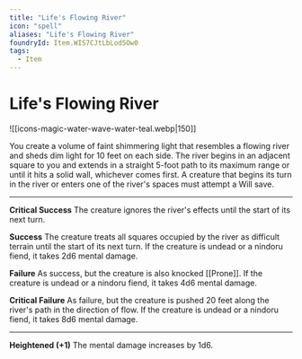 ```yaml
---
title: "Life's Flowing River"
icon: "spell"
aliases: "Life's Flowing River"
foundryId: Item.WIS7CJtLbLod5Ow0
tags:
  - Item
---
```


# Life's Flowing River
![[icons-magic-water-wave-water-teal.webp|150]]

You create a volume of faint shimmering light that resembles a flowing river and sheds dim light for 10 feet on each side. The river begins in an adjacent square to you and extends in a straight 5-foot path to its maximum range or until it hits a solid wall, whichever comes first. A creature that begins its turn in the river or enters one of the river's spaces must attempt a Will save.

* * *

**Critical Success** The creature ignores the river's effects until the start of its next turn.

**Success** The creature treats all squares occupied by the river as difficult terrain until the start of its next turn. If the creature is undead or a nindoru fiend, it takes 2d6 mental damage.

**Failure** As success, but the creature is also knocked [[Prone]]. If the creature is undead or a nindoru fiend, it takes 4d6 mental damage.

**Critical Failure** As failure, but the creature is pushed 20 feet along the river's path in the direction of flow. If the creature is undead or a nindoru fiend, it takes 8d6 mental damage.

* * *

**Heightened (+1)** The mental damage increases by 1d6.
